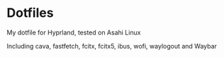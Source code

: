 # Dotfiles
My dotfile for Hyprland, tested on Asahi Linux

Including cava, fastfetch, fcitx, fcitx5, ibus, wofi, waylogout and Waybar
